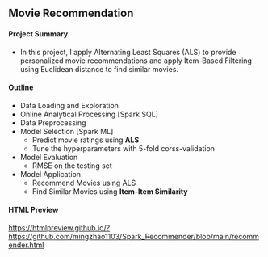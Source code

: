 ## Movie Recommendation

#### Project Summary 

- In this project, I apply Alternating Least Squares (ALS) to provide personalized movie recommendations and apply Item-Based Filtering using Euclidean distance to find similar movies.

#### Outline

- Data Loading and Exploration
- Online Analytical Processing [Spark SQL]
- Data Preprocessing
- Model Selection [Spark ML]
  - Predict movie ratings using **ALS**
  - Tune the hyperparameters with 5-fold corss-validation
- Model Evaluation
  - RMSE on the testing set
- Model Application
  - Recommend Movies using ALS
  - Find Similar Movies using **Item-Item Similarity**

#### HTML Preview

https://htmlpreview.github.io/?https://github.com/mingzhao1103/Spark_Recommender/blob/main/recommender.html

